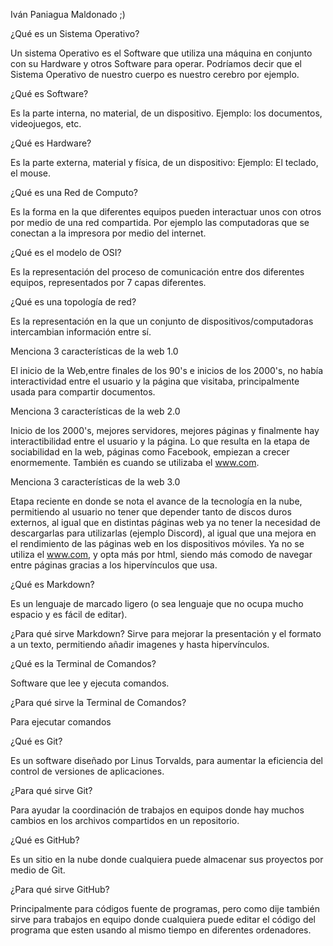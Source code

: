Iván Paniagua Maldonado ;)

¿Qué es un Sistema Operativo?

Un sistema Operativo es el Software que utiliza una máquina en conjunto con su Hardware y otros Software para operar. Podríamos decir que el Sistema Operativo de nuestro cuerpo es nuestro cerebro por ejemplo.

¿Qué es Software?

Es la parte interna, no material, de un dispositivo. Ejemplo: los documentos, videojuegos, etc.

¿Qué es Hardware?

Es la parte externa, material y física, de un dispositivo: Ejemplo: El teclado, el mouse.

¿Qué es una Red de Computo?

Es la forma en la que diferentes equipos pueden interactuar unos con otros por medio de una red compartida. Por ejemplo las computadoras que se conectan a la impresora por medio del internet.

¿Qué es el modelo de OSI?

Es la representación del proceso de comunicación entre dos diferentes equipos, representados por 7 capas diferentes.

¿Qué es una topología de red?

Es la representación en la que un conjunto de dispositivos/computadoras intercambian información entre sí.

Menciona 3 características de la web 1.0

El inicio de la Web,entre finales de los 90's e inicios de los 2000's, no había interactividad entre el usuario y la página que visitaba, principalmente usada para compartir documentos.

Menciona 3 características de la web 2.0

Inicio de los 2000's, mejores servidores, mejores páginas y finalmente hay interactibilidad entre el usuario y la página. Lo que resulta en la etapa de sociabilidad en la web, páginas como Facebook, empiezan a crecer enormemente. También es cuando se utilizaba el www.com.

Menciona 3 características de la web 3.0

Etapa reciente en donde se nota el avance de la tecnología en la nube, permitiendo al usuario no tener que depender tanto de discos duros externos, al igual que en distintas páginas web ya no tener la necesidad de descargarlas para utilizarlas (ejemplo Discord), al igual que una mejora en el rendimiento de las páginas web en los dispositivos móviles. Ya no se utiliza el www.com, y opta más por html, siendo más comodo de navegar entre páginas gracias a los hipervínculos que usa.

¿Qué es Markdown?

Es un lenguaje de marcado ligero (o sea lenguaje que no ocupa mucho espacio y es fácil de editar).

¿Para qué sirve Markdown?
Sirve para mejorar la presentación y el formato a un texto, permitiendo añadir imagenes y hasta hipervínculos.

¿Qué es la Terminal de Comandos?

Software que lee y ejecuta comandos.

¿Para qué sirve la Terminal de Comandos?

Para ejecutar comandos

¿Qué es Git?

Es un software diseñado por Linus Torvalds, para aumentar la eficiencia del control de versiones de aplicaciones.

¿Para qué sirve Git?

Para ayudar la coordinación de trabajos en equipos donde hay muchos cambios en los archivos compartidos en un repositorio.

¿Qué es GitHub?

Es un sitio en la nube donde cualquiera puede almacenar sus proyectos por medio de Git.

¿Para qué sirve GitHub?

Principalmente para códigos fuente de programas, pero como dije también sirve para trabajos en equipo donde cualquiera puede editar el código del programa que esten usando al mismo tiempo en diferentes ordenadores.
